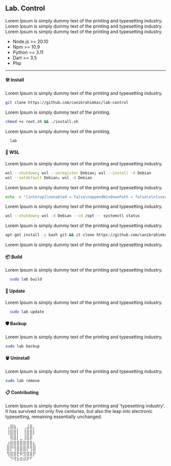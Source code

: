 ## Lab. Control

Lorem Ipsum is simply dummy text of the printing and typesetting industry. Lorem Ipsum is simply dummy text of the printing and typesetting industry. Lorem Ipsum is simply dummy text of the printing and typesetting industry.

- Node.js >= 20.10
- Npm >= 10.9
- Python >= 3.11
- Dart >= 3.5
- Php 

<hr>

#### 🛠️ Install

Lorem Ipsum is simply dummy text of the printing and typesetting industry.

```bash
git clone https://github.com/canibrahimkoc/lab-control
```

Lorem Ipsum is simply dummy text of the printing.

```bash
chmod +x root.sh && ./install.sh
```

Lorem Ipsum is simply dummy text of the printing.

```bash
  lab
```
#### 🔑 WSL

Lorem Ipsum is simply dummy text of the printing and typesetting industry.

```bash
wsl --shutdown; wsl --unregister Debian; wsl --install -d Debian
wsl --setdefault Debian; wsl -d Debian
```
Lorem Ipsum is simply dummy text of the printing and typesetting industry.
```bash
echo -e "[interop]\nenabled = false\nappendWindowsPath = false\n\n[user]\ndefault = root\n\n[boot]\nsystemd = true" | sudo tee /etc/wsl.conf > /dev/null
```
Lorem Ipsum is simply dummy text of the printing and typesetting industry.

```bash
wsl --shutdown; wsl -d Debian --cd /opt -- systemctl status
```
Lorem Ipsum is simply dummy text of the printing and typesetting industry.

```bash
apt-get install -y bash git && it clone https://github.com/canibrahimkoc/lab-control opt/lab-control && cd /opt/lab-control && chmod +x install.sh && ./install.sh
```
Lorem Ipsum is simply dummy text of the printing and typesetting industry.

#### 📦 Build

Lorem Ipsum is simply dummy text of the printing and typesetting industry.

```bash
  sudo lab build
```

#### 🔄 Update

Lorem Ipsum is simply dummy text of the printing and typesetting industry.

```bash
  sudo lab update
```

#### 🛡️ Backup

Lorem Ipsum is simply dummy text of the printing and typesetting industry.

```bash
sudo lab backup
```

#### 🗑️ Uninstall

Lorem Ipsum is simply dummy text of the printing and typesetting industry.

```bash
sudo lab remove
```

#### 📋 Contributing

Lorem Ipsum is simply dummy text of the printing and 'typesetting industry'. It has survived not only five centuries, but also the leap into electronic typesetting, remaining essentially unchanged.
 
&nbsp;⢠⣿⣷⡀⠀⢀⣼⣿⡄  </br>
&nbsp;⢸⣿⣿⡇⠀⢸⣿⣿⡇  </br>
&nbsp;⠀⢿⣿⡇⣀⢸⣿⡿⠀  </br>
&nbsp;⣰⣿⣿⣿⣿⣿⣿⣿⣆  </br>
&nbsp;⣿⡟⢻⣿⣿⣿⡟⢻⣿  </br>
&nbsp;⢻⣿⣿⣟⠿⣻⣿⣿⡟  </br>
&nbsp;⠀⠙⠻⠷⠿⠾⠟⠋
